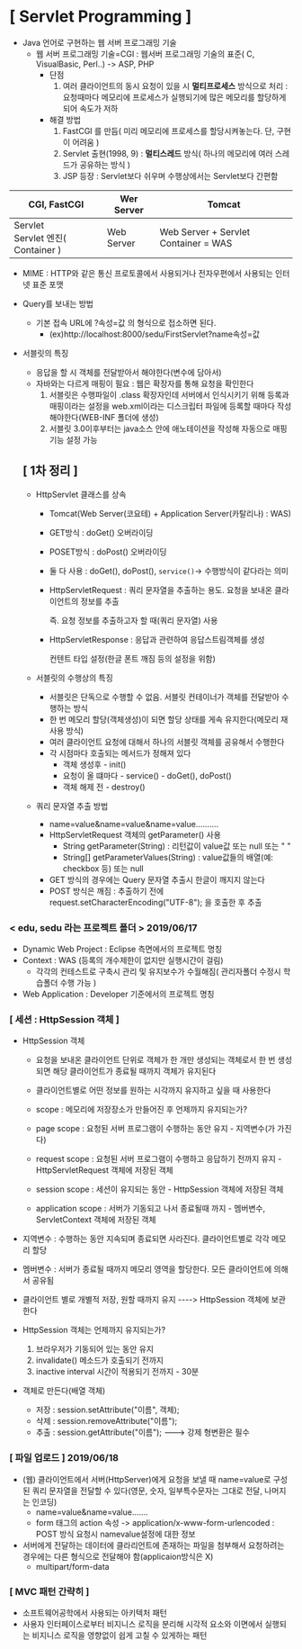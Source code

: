 # [ Servlet Programming ]

- Java 언어로 구현하는 웹 서버 프로그래밍 기술
  - 웹 서버 프로그래밍 기술=CGI : 웹서버 프로그래밍 기술의 표준( C, VisualBasic, Perl..) -> ASP, PHP
    - 단점
      1. 여러 클라이언트의  동시 요청이 있을 시 **멀티프로세스** 방식으로 처리 : 요청때마다 메모리에 프로세스가 실행되기에 많은 메모리를 할당하게 되어 속도가 저하
    - 해결 방법
      1. FastCGI 를 만듬( 미리 메모리에 프로세스를 할당시켜놓는다. 단, 구현이 어려움 )
      2. Servlet 출현(1998, 9) : **멀티스레드** 방식( 하나의 메모리에 여러 스레드가 공유하는 방식 )
      3. JSP 등장 : Servlet보다 쉬우며 수행상에서는 Servlet보다 간편함

| CGI, FastCGI                           | Wer Server | Tomcat                               |
| -------------------------------------- | ---------- | ------------------------------------ |
| Servlet<br />Servlet 엔진( Container ) | Web Server | Web Server + Servlet Container = WAS |

- MIME : HTTP와 같은 통신 프로토콜에서 사용되거나 전자우편에서 사용되는 인터넷 표준 포맷

- Query를 보내는 방법
  - 기본 접속 URL에 ?속성=값 의 형식으로 접소하면 된다.
    - (ex)http://localhost:8000/sedu/FirstServlet?name속성=값
  
- 서블릿의 특징
  
  - 응답을 할 시 객체를 전달받아서 해야한다(변수에 담아서)
  - 자바와는 다르게 매핑이 필요 : 웹은 확장자를 통해 요청을 확인한다
    1. 서블릿은 수행파일이 .class 확장자인데 서버에서 인식시키기 위해 등록과 매핑이라는 설정을 web.xml이라는 디스크립터 파일에 등록할 때마다 작성해야한다(WEB-INF 폴더에 생성)
    2. 서블릿 3.0이후부터는 java소스 안에 애노테이션을 작성해 자동으로 매핑기능 설정 가능
  
  ## [ 1차 정리 ]
  
  - HttpServlet 클래스를 상속
  
    - Tomcat(Web Server(코요테) + Application Server(카탈리나) : WAS)
  
    - GET방식 : doGet() 오버라이딩
  
    - POSET방식 : doPost() 오버라이딩
  
    - 둘 다 사용 : doGet(), doPost(), `service()`-> 수행방식이 같다라는 의미
  
    - HttpServletRequest : 쿼리 문자열을 추출하는 용도. 요청을 보내온 클라이언트의 정보를 추출
  
      즉. 요청 정보를 추출하고자 할 때(쿼리 문자열) 사용
  
    - HttpServletResponse : 응답과 관련하여 응답스트림객체를 생성
  
       컨텐트 타입 설정(한글 폰트 깨짐 등의 설정을 위함)
  
  - 서블릿의 수행상의 특징
  
    - 서블릿은 단독으로 수행할 수 없음. 서블릿 컨테이너가 객체를 전달받아 수행하는 방식
    - 한 번 메모리 할당(객체생성)이 되면 할당 상태를 게속 유지한다(메모리 재사용 방식)
    - 여러 클라이언트 요청에 대해서 하나의 서블릿 객체를 공유해서 수행한다
    - 각 시점마다 호출되는 메서드가 정해져 있다
      - 객체 생성후 - init()
      - 요청이 올 떄마다 - service() - doGet(), doPost()
      - 객체 해제 전 - destroy()
  
  - 쿼리 문자열 추출 방법
  
    - name=value&name=value&name=value..........
    - HttpServletRequest 객체의 getParameter() 사용
      - String getParameter(String) : 리턴값이 value값 또는 null 또는 " "
      - String[] getParameterValues(String) : value값들의 배열(예: checkbox 등) 또는 null
    - GET 방식의 경우에는 Query 문자열 추출시 한글이 깨지지 않는다
    - POST 방식은 깨짐 : 추출하기 전에 request.setCharacterEncoding("UTF-8"); 을 호출한 후 추출

### < edu, sedu 라는 프로젝트 폴더 > 2019/06/17

- Dynamic Web Project : Eclipse 측면에서의 프로젝트 명칭
- Context : WAS (등록의 개수제한이 없지만 실행시간이 걸림)
  - 각각의 컨테스트로 구축시 관리 및 유지보수가 수월해짐( 관리자폴더 수정시 학습폴더 수행 가능 )
- Web Application : Developer 기준에서의 프로젝트 명칭

### [ 세션 : HttpSession 객체 ]

- HttpSession 객체

  - 요청을 보내온 클라이언트 단위로 객체가 한 개만 생성되는 객체로서 한 번 생성되면 해당 클라이언트가 종료될 때까지 객체가 유지된다
  - 클라이언트별로 어떤 정보를 원하는 시각까지 유지하고 싶을 때 사용한다

  -  scope : 메모리에 저장장소가 만들어진 후 언제까지 유지되는가?
    - page scope : 요청된 서버 프로그램이 수행하는 동안 유지 - 지역변수(가 가진다)
    - request scope : 요청된 서버 프로그램이 수행하고 응답하기 전까지 유지 - HttpServletRequest 객체에 저장된 객체
    - session scope : 세션이 유지되는 동안 - HttpSession 객체에 저장된 객체
    - application scope : 서버가 기동되고 나서 종료될때 까지 - 멤버변수, ServletContext 객체에 저장된 객체

- 지역변수 : 수행하는 동안 지속되며 종료되면 사라진다. 클라이언트별로 각각 메모리 할당
- 멤버변수 : 서버가 종료될 때까지 메모리 영역을 할당한다. 모든 클라이언트에 의해서 공유됨
- 클라이언트 별로 개별적 저장, 원할 때까지 유지 ----> HttpSession 객체에 보관한다
- HttpSession 객체는 언제까지 유지되는가?
  1. 브라우저가 기동되어 있는 동안 유지
  2. invalidate() 메소드가 호출되기 전까지
  3. inactive interval 시간이 적용되기 전까지 - 30분
- 객체로 만든다(배열 객체)
  - 저장 : session.setAttribute("이름", 객체);
  - 삭제 : session.removeAttribute("이름");
  - 추출 : session.getAttribute("이름"); ---> 강제 형변환은 필수

### [ 파일 업로드 ] 2019/06/18

- (웹) 클라이언트에서 서버(HttpServer)에게  요청을 보낼 때  name=value로 구성된 쿼리 문자열을 전달할 수 있다(영문, 숫자, 일부특수문자는 그대로 전달, 나머지는 인코딩)
  - name=value&name=value.......
  - form 태그의 action 속성 -> application/x-www-form-urlencoded : POST 방식 요청시 namevalue설정에 대한 정보
- 서버에게 전달하는 데이터에 클라리언트에 존재하는 파일을 첨부해서 요청하려는 경우에는 다른 형식으로 전달해야 함(applicaion방식은 X)
  - multipart/form-data

### [ MVC 패턴 간략히 ]

- 소프트웨어공학에서 사용되는 아키텍처 패턴
- 사용자 인터페이스로부터 비지니스 로직을 분리해 시각적 요소와 이면에서 실행되는 비지니스 로직을 영향없이 쉽게 고칠 수 있게하는 패턴